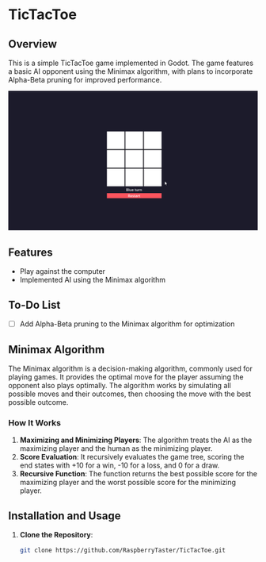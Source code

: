 # TicTacToe

## Overview
This is a simple TicTacToe game implemented in Godot. The game features a basic AI opponent using the Minimax algorithm, with plans to incorporate Alpha-Beta pruning for improved performance.

![TicTacToe Game](https://github.com/RaspberryTaster/TicTacToe/blob/main/NVIDIA_Share_qOZ8E9RTuR.gif)

## Features
- Play against the computer
- Implemented AI using the Minimax algorithm

## To-Do List
- [ ] Add Alpha-Beta pruning to the Minimax algorithm for optimization


## Minimax Algorithm
The Minimax algorithm is a decision-making algorithm, commonly used for playing games. It provides the optimal move for the player assuming the opponent also plays optimally. The algorithm works by simulating all possible moves and their outcomes, then choosing the move with the best possible outcome.

### How It Works
1. **Maximizing and Minimizing Players**: The algorithm treats the AI as the maximizing player and the human as the minimizing player.
2. **Score Evaluation**: It recursively evaluates the game tree, scoring the end states with +10 for a win, -10 for a loss, and 0 for a draw.
3. **Recursive Function**: The function returns the best possible score for the maximizing player and the worst possible score for the minimizing player.

## Installation and Usage
1. **Clone the Repository**:
   ```sh
   git clone https://github.com/RaspberryTaster/TicTacToe.git

